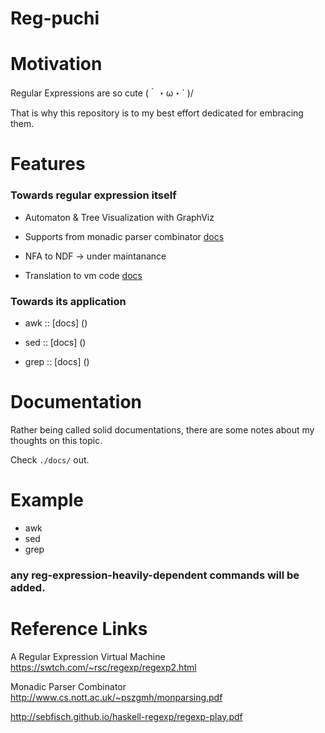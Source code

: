 # Reg-puchi

# Motivation

Regular Expressions are so cute  (｀・ω・´ )/

That is why this repository is to my best effort dedicated for embracing them.

# Features

### Towards regular expression itself

* Automaton & Tree Visualization with GraphViz

* Supports from monadic parser combinator [docs](https://github.com/Hiroshi123/reg-puchi/blob/master/docs/regvspsc.md)

* NFA to NDF -> under maintanance

* Translation to vm code [docs](https://github.com/Hiroshi123/reg-puchi/blob/master/docs/regvm.md)

### Towards its application

* awk :: [docs] ()

* sed :: [docs] ()

* grep :: [docs] ()

# Documentation

Rather being called solid documentations,
there are some notes about my thoughts on this topic.

Check `./docs/` out.

# Example

* awk
* sed
* grep

### any reg-expression-heavily-dependent commands will be added.

# Reference Links

A Regular Expression Virtual Machine
https://swtch.com/~rsc/regexp/regexp2.html

Monadic Parser Combinator
http://www.cs.nott.ac.uk/~pszgmh/monparsing.pdf


http://sebfisch.github.io/haskell-regexp/regexp-play.pdf
